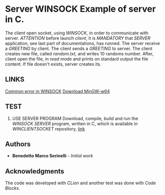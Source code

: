 # Server WINSOCK Example of server in C. 
The client open socket, using _WINSOCK_, in order to communicate with
server. 
*ATTENTION* before launch _client_, it is *MANDATORY* that 
*SERVER* application, see last part of documentations, has runned. The
server receive a _GREETING_ by client. The client sends a _GREETING_ to
server. The client creates new file, called _random.txt_, and writes 10
randoms number. After, client open the file, in _read mode_ and prints
on standard output the file content. If file doesn't exists, server
creates its.
## LINKS
[Common error in WINSOCK](https://www.binarytides.com/code-tcp-socket-server-winsock/)
[Download MinGW-w64](https://sourceforge.net/projects/mingw-w64/)
## TEST
1. USE SERVER PROGRAM Download, compile, build and run the
_WINSOCK SERVER_ program, written in C, which is available in
*WINCLIENTSOCKET* repository, [link]()
## Authors
* **Benedetto Marco Serinelli** - *Initial work* 
## Acknowledgments
The code was developed with _CLion_ and another test was done with _Code
Blocks_.

